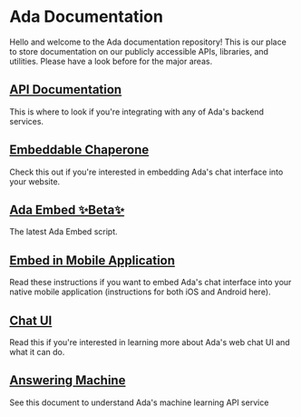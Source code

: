# Ada Documentation

Hello and welcome to the Ada documentation repository! This is our place to store documentation on our publicly accessible APIs, libraries, and utilities. Please have a look before for the major areas.

## [API Documentation](/api/index.md)

This is where to look if you're integrating with any of Ada's backend services.

## [Embeddable Chaperone](/chaperone.md)

Check this out if you're interested in embedding Ada's chat interface into your website.

## [Ada Embed ✨Beta✨](/ada-embed.md)

The latest Ada Embed script.

## [Embed in Mobile Application](/embed-mobile.md)

Read these instructions if you want to embed Ada's chat interface into your native mobile application (instructions for both iOS and Android here).

## [Chat UI](/chat/chat.md)

Read this if you're interested in learning more about Ada's web chat UI and what it can do.

## [Answering Machine](/answering-machine/answering-machine.md)

See this document to understand Ada's machine learning API service
